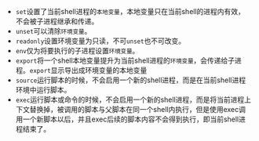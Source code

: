 - `set`设置了当前shell进程的`本地变量`，本地变量只在当前shell的进程内有效，不会被子进程继承和传递。
- `unset`可以清除`环境变量`。
- `readonly`设置环境变量为只读，不可`unset`也不可改变。
- `env`仅为将要执行的子进程设置`环境变量`。
- `export`将一个shell本地变量提升为当前shell进程的`环境变量`，会传递给子进程。`export`显示导出成环境变量的本地变量
- `source`运行脚本的时候，不会启用一个新的shell进程，而是在当前shell进程环境中运行脚本。
- `exec`运行脚本或命令的时候，不会启用一个新的shell进程，而是将当前进程上下文替换掉，被调用的脚本与父脚本在同一个shell内执行，但是使用exec调用一个新脚本以后，并且exec后续的脚本内容不会得到执行，即当前shell进程结束了。